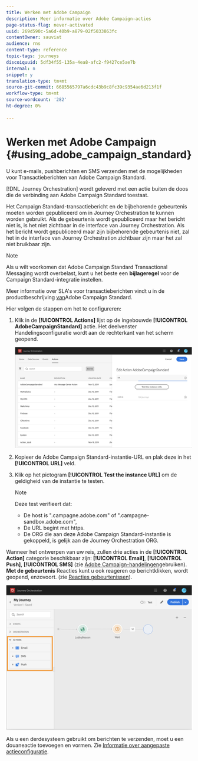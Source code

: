 ```yaml
---
title: Werken met Adobe Campaign
description: Meer informatie over Adobe Campaign-acties
page-status-flag: never-activated
uuid: 269d590c-5a6d-40b9-a879-02f5033863fc
contentOwner: sauviat
audience: rns
content-type: reference
topic-tags: journeys
discoiquuid: 5df34f55-135a-4ea8-afc2-f9427ce5ae7b
internal: n
snippet: y
translation-type: tm+mt
source-git-commit: 6685565797a6cdc43b9c8fc39c9354ae6d213f1f
workflow-type: tm+mt
source-wordcount: '282'
ht-degree: 0%

---
```



# Werken met Adobe Campaign {#using_adobe_campaign_standard}

U kunt e-mails, pushberichten en SMS verzenden met de mogelijkheden voor Transactieberichten van Adobe Campaign Standard.

[!DNL Journey Orchestration] wordt geleverd met een actie buiten de doos die de verbinding aan Adobe Campaign Standard toestaat.

Het Campaign Standard-transactiebericht en de bijbehorende gebeurtenis moeten worden gepubliceerd om in Journey Orchestration te kunnen worden gebruikt. Als de gebeurtenis wordt gepubliceerd maar het bericht niet is, is het niet zichtbaar in de interface van Journey Orchestration. Als het bericht wordt gepubliceerd maar zijn bijbehorende gebeurtenis niet, zal het in de interface van Journey Orchestration zichtbaar zijn maar het zal niet bruikbaar zijn.

>[!NOTE]
>
>Als u wilt voorkomen dat Adobe Campaign Standard Transactional Messaging wordt overbelast, kunt u het beste een **bijlageregel** voor de Campaign Standard-integratie instellen.
>
>Meer informatie over SLA&#39;s voor transactieberichten vindt u in de productbeschrijving [van](https://helpx.adobe.com/legal/product-descriptions/campaign-standard.html)Adobe Campaign Standard.

Hier volgen de stappen om het te configureren:

1. Klik in de **[!UICONTROL Actions]** lijst op de ingebouwde **[!UICONTROL AdobeCampaignStandard]** actie. Het deelvenster Handelingsconfiguratie wordt aan de rechterkant van het scherm geopend.

   ![](../assets/actioncampaign.png)

1. Kopieer de Adobe Campaign Standard-instantie-URL en plak deze in het **[!UICONTROL URL]** veld.

1. Klik op het pictogram **[!UICONTROL Test the instance URL]** om de geldigheid van de instantie te testen.

   >[!NOTE]
   >
   >Deze test verifieert dat:
   >
   >* De host is &quot;.campagne.adobe.com&quot; of &quot;.campagne-sandbox.adobe.com&quot;,
   >* De URL begint met https.
   >* De ORG die aan deze Adobe Campaign Standard-instantie is gekoppeld, is gelijk aan de Journey Orchestration ORG.


Wanneer het ontwerpen van uw reis, zullen drie acties in de **[!UICONTROL Action]** categorie beschikbaar zijn: **[!UICONTROL Email]**, **[!UICONTROL Push]**, **[!UICONTROL SMS]** (zie [Adobe Campaign-handelingen](../building-journeys/using-adobe-campaign-actions.md)gebruiken). **Met de gebeurtenis** Reacties kunt u ook reageren op berichtklikken, wordt geopend, enzovoort. (zie [Reacties gebeurtenissen](../building-journeys/event-activities.md#section_dhx_gss_dgb)).

![](../assets/journey58.png)

Als u een derdesysteem gebruikt om berichten te verzenden, moet u een douaneactie toevoegen en vormen. Zie [Informatie over aangepaste actieconfiguratie](../action/about-custom-action-configuration.md).
